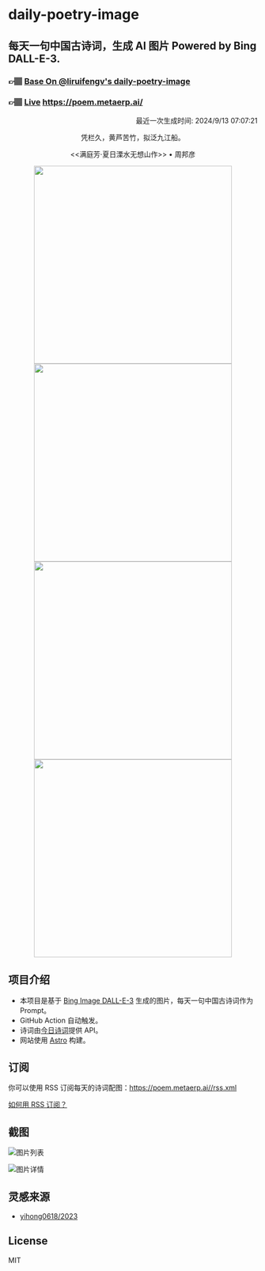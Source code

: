 
# daily-poetry-image

## 每天一句中国古诗词，生成 AI 图片 Powered by Bing DALL-E-3.

### 👉🏽 [Base On @liruifengv's daily-poetry-image](https://github.com/liruifengv/daily-poetry-image)

### 👉🏽 [Live](https://poem.metaerp.ai/) https://poem.metaerp.ai/

<p align="right">
  最近一次生成时间: 2024/9/13 07:07:21
</p>
<p align="center">
凭栏久，黄芦苦竹，拟泛九江船。
</p>
<p align="center">
<<满庭芳·夏日溧水无想山作>> • 周邦彦
</p>
<p align="center">
<img src="https://tse4.mm.bing.net/th/id/OIG4.RWcIAenLVpF9_8l59TPm" height="400" width="400" />
<img src="https://tse2.mm.bing.net/th/id/OIG4.AKN4LOdEHTR22iJvNBGZ" height="400" width="400" />
<img src="https://tse3.mm.bing.net/th/id/OIG4.2CEgVwLVnSLhIoHADlGZ" height="400" width="400" />
<img src="https://tse3.mm.bing.net/th/id/OIG4.e0t.7ALBav8122tEsftx" height="400" width="400" />
</p>

## 项目介绍

-   本项目是基于 [Bing Image DALL-E-3](https://www.bing.com/images/create) 生成的图片，每天一句中国古诗词作为 Prompt。
-   GitHub Action 自动触发。
-   诗词由[今日诗词](https://www.jinrishici.com/)提供 API。
-   网站使用 [Astro](https://astro.build) 构建。

## 订阅

你可以使用 RSS 订阅每天的诗词配图：https://poem.metaerp.ai//rss.xml

[如何用 RSS 订阅？](https://zhuanlan.zhihu.com/p/55026716)

## 截图

![图片列表](./screenshots/01.png)

![图片详情](./screenshots/02.png)

## 灵感来源

-   [yihong0618/2023](https://github.com/yihong0618/2023)

## License

MIT
